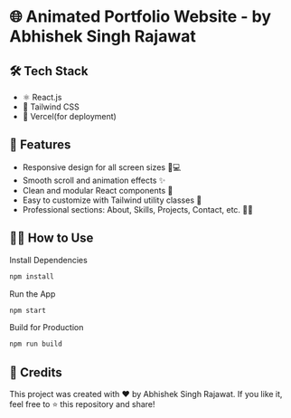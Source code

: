 # 🌐 Animated Portfolio Website - by Abhishek Singh Rajawat



## 🛠️ Tech Stack

- ⚛️ React.js
- 🎨 Tailwind CSS
- 💾 Vercel(for deployment)

## 📁 Features

- Responsive design for all screen sizes 📱💻
- Smooth scroll and animation effects ✨
- Clean and modular React components 🧩
- Easy to customize with Tailwind utility classes 🎯
- Professional sections: About, Skills, Projects, Contact, etc. 👨‍💻


## 🧑‍💻 How to Use



 Install Dependencies

```bash
npm install
```

 Run the App

```bash
npm start
```

Build for Production

```bash
npm run build
```


## 🌟 Credits

This project was created with ❤️ by Abhishek Singh Rajawat.
If you like it, feel free to ⭐ this repository and share!
